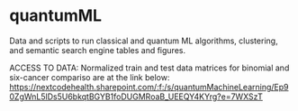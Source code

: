 # quantumML
Data and scripts to run classical and quantum ML algorithms, clustering, and semantic search engine tables and figures.

ACCESS TO DATA:
Normalized train and test data matrices for binomial and six-cancer compariso are at the link below:
https://nextcodehealth.sharepoint.com/:f:/s/quantumMachineLearning/Ep90ZgWnL5lDs5U6bkqtBGYB1foDUGMRoaB_UEEQY4KYrg?e=7WXSzT
